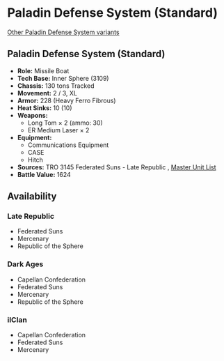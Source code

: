 # Paladin Defense System (Standard) 

[Other Paladin Defense System variants](../paladin_defense_system.md) 

## Paladin Defense System (Standard) 

- **Role:** Missile Boat 
- **Tech Base:** Inner Sphere (3109) 
- **Chassis:** 130 tons Tracked 
- **Movement:** 2 / 3, XL 
- **Armor:** 228 (Heavy Ferro Fibrous) 
- **Heat Sinks:** 10 (10) 
- **Weapons:** 
  - Long Tom × 2 (ammo: 30) 
  - ER Medium Laser × 2 
- **Equipment:** 
  - Communications Equipment 
  - CASE 
  - Hitch 
- **Sources:** TRO 3145 Federated Suns - Late Republic , [Master Unit List](http://masterunitlist.info/Unit/Details/6328) 
- **Battle Value:** 1624 

## Availability 

### Late Republic 

- Federated Suns 
- Mercenary 
- Republic of the Sphere 

### Dark Ages 

- Capellan Confederation 
- Federated Suns 
- Mercenary 
- Republic of the Sphere 

### ilClan 

- Capellan Confederation 
- Federated Suns 
- Mercenary 

